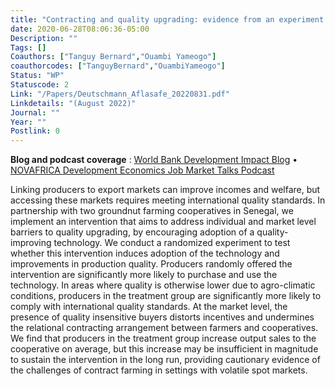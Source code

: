 ```yaml
---
title: "Contracting and quality upgrading: evidence from an experiment in Senegal"
date: 2020-06-28T08:06:36-05:00
Description: ""
Tags: []
Coauthors: ["Tanguy Bernard","Ouambi Yameogo"]
coauthorcodes: ["TanguyBernard","OuambiYameogo"]
Status: "WP"
Statuscode: 2
Link: "/Papers/Deutschmann_Aflasafe_20220831.pdf"
Linkdetails: "(August 2022)"
Journal: ""
Year: ""
Postlink: 0
---
```

**Blog and podcast coverage** : [World Bank Development Impact Blog](https://blogs.worldbank.org/impactevaluations/cracking-open-new-markets-contract-helps-farmers-senegal-meet-export-quality) &#8226;  [NOVAFRICA Development Economics Job Market Talks Podcast](https://novafrica.org/novafrica-development-economics-job-market-talks/)

Linking producers to export markets can improve incomes and welfare, but accessing these markets requires meeting international quality standards.
In partnership with two groundnut farming cooperatives in Senegal, we implement an intervention that aims to address individual and market level barriers to quality upgrading, by encouraging adoption of a quality-improving technology. We conduct a randomized experiment to test whether this intervention induces adoption of the technology and improvements in production quality. 
Producers randomly offered the intervention are significantly more likely to purchase and use the technology. In areas where quality is otherwise lower due to agro-climatic conditions, producers in the treatment group are significantly more likely to comply with international quality standards.
At the market level, the presence of quality insensitive buyers distorts incentives and undermines the relational contracting arrangement between farmers and cooperatives.
We find that producers in the treatment group increase output sales to the cooperative on average, but this increase may be insufficient in magnitude to sustain the intervention
in the long run, providing cautionary evidence of the challenges of contract farming in settings with volatile spot markets. 